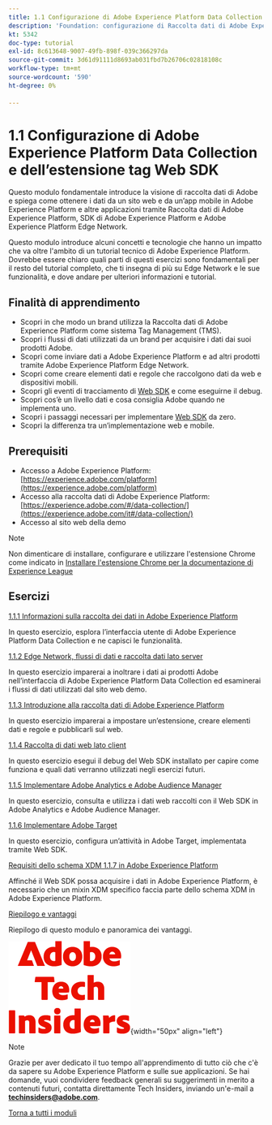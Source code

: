 ```yaml
---
title: 1.1 Configurazione di Adobe Experience Platform Data Collection e dell’estensione Web SDK
description: 'Foundation: configurazione di Raccolta dati di Adobe Experience Platform ed estensione Web SDK'
kt: 5342
doc-type: tutorial
exl-id: 8c613648-9007-49fb-898f-039c366297da
source-git-commit: 3d61d91111d8693ab031fbd7b26706c02818108c
workflow-type: tm+mt
source-wordcount: '590'
ht-degree: 0%

---
```


# 1.1 Configurazione di Adobe Experience Platform Data Collection e dell’estensione tag Web SDK

Questo modulo fondamentale introduce la visione di raccolta dati di Adobe e spiega come ottenere i dati da un sito web e da un’app mobile in Adobe Experience Platform e altre applicazioni tramite Raccolta dati di Adobe Experience Platform, SDK di Adobe Experience Platform e Adobe Experience Platform Edge Network.

Questo modulo introduce alcuni concetti e tecnologie che hanno un impatto che va oltre l&#39;ambito di un tutorial tecnico di Adobe Experience Platform. Dovrebbe essere chiaro quali parti di questi esercizi sono fondamentali per il resto del tutorial completo, che ti insegna di più su Edge Network e le sue funzionalità, e dove andare per ulteriori informazioni e tutorial.

## Finalità di apprendimento

- Scopri in che modo un brand utilizza la Raccolta dati di Adobe Experience Platform come sistema Tag Management (TMS).
- Scopri i flussi di dati utilizzati da un brand per acquisire i dati dai suoi prodotti Adobe.
- Scopri come inviare dati a Adobe Experience Platform e ad altri prodotti tramite Adobe Experience Platform Edge Network.
- Scopri come creare elementi dati e regole che raccolgono dati da web e dispositivi mobili.
- Scopri gli eventi di tracciamento di [Web SDK](https://experienceleague.adobe.com/en/docs/experience-platform/web-sdk/home) e come eseguirne il debug.
- Scopri cos’è un livello dati e cosa consiglia Adobe quando ne implementa uno.
- Scopri i passaggi necessari per implementare [Web SDK](https://experienceleague.adobe.com/en/docs/experience-platform/web-sdk/home) da zero.
- Scopri la differenza tra un’implementazione web e mobile.

## Prerequisiti

- Accesso a Adobe Experience Platform: [https://experience.adobe.com/platform](https://experience.adobe.com/platform)
- Accesso alla raccolta dati di Adobe Experience Platform: [https://experience.adobe.com/#/data-collection/](https://experience.adobe.com/it#/data-collection/)
- Accesso al sito web della demo

>[!NOTE]
>
>Non dimenticare di installare, configurare e utilizzare l&#39;estensione Chrome come indicato in [Installare l&#39;estensione Chrome per la documentazione di Experience League](../../../getting-started/gettingstarted/ex1.md)

## Esercizi

[1.1.1 Informazioni sulla raccolta dei dati in Adobe Experience Platform](./ex1.md)

In questo esercizio, esplora l’interfaccia utente di Adobe Experience Platform Data Collection e ne capisci le funzionalità.

[1.1.2 Edge Network, flussi di dati e raccolta dati lato server](./ex2.md)

In questo esercizio imparerai a inoltrare i dati ai prodotti Adobe nell’interfaccia di Adobe Experience Platform Data Collection ed esaminerai i flussi di dati utilizzati dal sito web demo.

[1.1.3 Introduzione alla raccolta dati di Adobe Experience Platform](./ex3.md)

In questo esercizio imparerai a impostare un’estensione, creare elementi dati e regole e pubblicarli sul web.

[1.1.4 Raccolta di dati web lato client](./ex4.md)

In questo esercizio esegui il debug del Web SDK installato per capire come funziona e quali dati verranno utilizzati negli esercizi futuri.

[1.1.5 Implementare Adobe Analytics e Adobe Audience Manager](./ex5.md)

In questo esercizio, consulta e utilizza i dati web raccolti con il Web SDK in Adobe Analytics e Adobe Audience Manager.

[1.1.6 Implementare Adobe Target](./ex6.md)

In questo esercizio, configura un’attività in Adobe Target, implementata tramite Web SDK.

[Requisiti dello schema XDM 1.1.7 in Adobe Experience Platform](./ex7.md)

Affinché il Web SDK possa acquisire i dati in Adobe Experience Platform, è necessario che un mixin XDM specifico faccia parte dello schema XDM in Adobe Experience Platform.

[Riepilogo e vantaggi](./summary.md)

Riepilogo di questo modulo e panoramica dei vantaggi.

![Informazioni tecniche](./../../../../assets/images/techinsiders.png){width="50px" align="left"}

>[!NOTE]
>
>Grazie per aver dedicato il tuo tempo all&#39;apprendimento di tutto ciò che c&#39;è da sapere su Adobe Experience Platform e sulle sue applicazioni. Se hai domande, vuoi condividere feedback generali su suggerimenti in merito a contenuti futuri, contatta direttamente Tech Insiders, inviando un&#39;e-mail a **techinsiders@adobe.com**.

[Torna a tutti i moduli](./../../../../overview.md)
